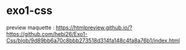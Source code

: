 # exo1-css

preview maquette :
https://htmlpreview.github.io/?https://github.com/hebi26/Exo1-Css/blob/9d89bb6a70c8bbb273518d314fa148c4fa8a76b1/index.html
